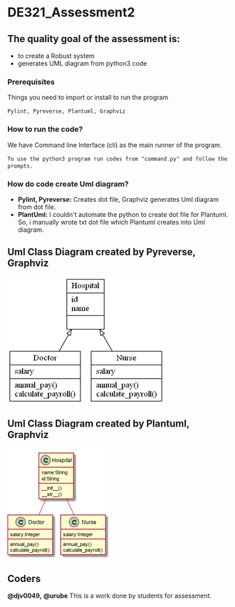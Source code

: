 # DE321_Assessment2
## The quality goal of the assessment is:

* to create a Robust system
* generates UML diagram from python3 code

### Prerequisites
Things you need to import or install to run the program
```
Pylint, Pyreverse, Plantuml, Graphviz
```

### How to run the code?
We have Command line Interface (cli) as the main runner of the program.
```
To use the python3 program run codes from "command.py" and follow the prompts. 
```

### How do code create Uml diagram?
* **Pylint, Pyreverse:** Creates dot file, Graphviz generates Uml diagram from dot file.
* **PlantUml:** I couldn't automate the python to create dot file for Plantuml. So, i manually wrote txt dot file which Plantuml creates into Uml diagram.

## Uml Class Diagram created by Pyreverse, Graphviz
![alt text](https://github.com/urube/DE321_Assessment2/blob/master/Documentation/codes_daniel's/my_classes.png)

## Uml Class Diagram created by Plantuml, Graphviz
![alt text](https://github.com/urube/DE321_Assessment2/blob/master/Documentation/codes_andaz's/uml.png)

## Coders

**@djv0049,**
**@urube**
This is a work done by students for assessment. 




